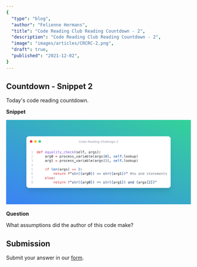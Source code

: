 ```yaml
---
{
  "type": "blog",
  "author": "Felienne Hermans",
  "title": "Code Reading Club Reading Countdown - 2",
  "description": "Code Reading Club Reading Countdown - 2",
  "image": "images/articles/CRCRC-2.png",
  "draft": true,
  "published": "2021-12-02",
}
---
```




## Countdown - Snippet 2

Today's code reading countdown.

**Snippet**

![CRCRC-2](/images/articles/CRCRC-2.png)

**Question**

What assumptions did the author of this code make?

## Submission

Submit your answer in our [form](https://forms.gle/241ak21gMu1fRada6).
